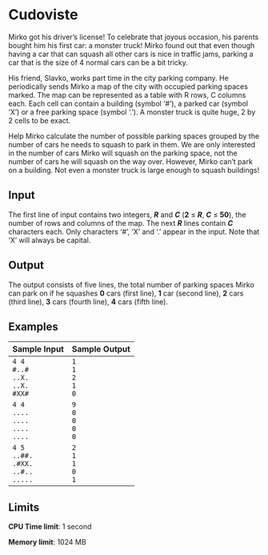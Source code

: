 # Cudoviste

Mirko got his driver’s license! To celebrate that joyous occasion, his parents bought him his first car: a monster truck! Mirko found out that even though having a car that can squash all other cars is nice in traffic jams, parking a car that is the size of 4 normal cars can be a bit tricky.

His friend, Slavko, works part time in the city parking company. He periodically sends Mirko a map of the city with occupied parking spaces marked. The map can be represented as a table with R rows, C columns each. Each cell can contain a building (symbol ‘#’), a parked car (symbol ‘X’) or a free parking space (symbol ‘.’). A monster truck is quite huge, 2 by 2 cells to be exact.

Help Mirko calculate the number of possible parking spaces grouped by the number of cars he needs to squash to park in them. We are only interested in the number of cars Mirko will squash on the parking space, not the number of cars he will squash on the way over. However, Mirko can’t park on a building. Not even a monster truck is large enough to squash buildings!

## Input

The first line of input contains two integers, _**R**_ and _**C**_ (**2** ≤ _**R**_, _**C**_ ≤ **50**), the number of rows and columns of the map. The next _**R**_ lines contain _**C**_ characters each. Only characters ‘#’, ‘X’ and ‘.’ appear in the input. Note that ‘X’ will always be capital.

## Output

The output consists of five lines, the total number of parking spaces Mirko can park on if he squashes **0** cars (first line), **1** car (second line), **2** cars (third line), **3** cars (fourth line), **4** cars (fifth line).

## Examples

Sample Input | Sample Output
-|-
`4 4`<br>`#..#`<br>`..X.`<br>`..X.`<br>`#XX#` | `1`<br>`1`<br>`2`<br>`1`<br>`0`
`4 4`<br>`....`<br>`....`<br>`....`<br>`....` | `9`<br>`0`<br>`0`<br>`0`<br>`0`
`4 5`<br>`..##.`<br>`.#XX.`<br>`..#..`<br>`.....` | `2`<br>`1`<br>`1`<br>`0`<br>`1`

## Limits

**CPU Time limit**: 1 second

**Memory limit**: 1024 MB